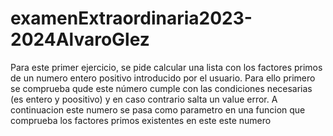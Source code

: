 # examenExtraordinaria2023-2024AlvaroGlez


Para este primer ejercicio, se pide calcular una lista con los factores primos de un numero entero positivo introducido por el usuario. Para ello primero se comprueba qude este número cumple con las condiciones necesarias (es entero y poositivo) y en caso contrario salta un value error. A continuacion este numero se pasa como parametro en una funcion que comprueba los factores primos existentes en este este numero
